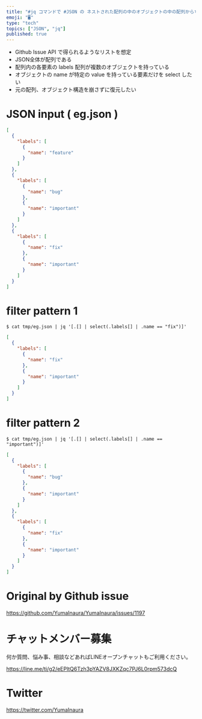 ```yaml
---
title: "#jq コマンドで #JSON の ネストされた配列の中のオブジェクトの中の配列からちょっと複雑な検索をする  ( select filte"
emoji: "🖥"
type: "tech"
topics: ["JSON", "jq"]
published: true
---
```


- Github Issue API で得られるようなリストを想定
- JSON全体が配列である
- 配列内の各要素の labels 配列が複数のオブジェクトを持っている
- オブジェクトの name が特定の value を持っている要素だけを select したい
- 元の配列、オブジェクト構造を崩さずに復元したい

# JSON input ( eg.json )

```json
[
  {
    "labels": [
      {
        "name": "feature"
      }
    ]
  },
  {
    "labels": [
      {
        "name": "bug"
      },
      {
        "name": "important"
      }
    ]
  },
  {
    "labels": [
      {
        "name": "fix"
      },
      {
        "name": "important"
      }
    ]
  }
]
```


# filter pattern 1

```
$ cat tmp/eg.json | jq '[.[] | select(.labels[] | .name == "fix")]'
```

```json
[
  {
    "labels": [
      {
        "name": "fix"
      },
      {
        "name": "important"
      }
    ]
  }
]
```


# filter pattern 2

```
$ cat tmp/eg.json | jq '[.[] | select(.labels[] | .name == "important")]'
```

```json
[
  {
    "labels": [
      {
        "name": "bug"
      },
      {
        "name": "important"
      }
    ]
  },
  {
    "labels": [
      {
        "name": "fix"
      },
      {
        "name": "important"
      }
    ]
  }
]

```

# Original by Github issue

https://github.com/YumaInaura/YumaInaura/issues/1197








<!-- Update From Qiita API -->

# チャットメンバー募集


何か質問、悩み事、相談などあればLINEオープンチャットもご利用ください。

https://line.me/ti/g2/eEPltQ6Tzh3pYAZV8JXKZqc7PJ6L0rpm573dcQ





# Twitter


https://twitter.com/YumaInaura


<!-- Update From Qiita API -->


